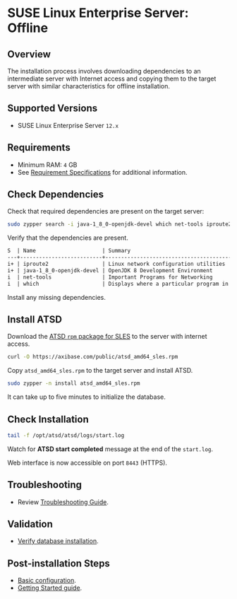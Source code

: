 # SUSE Linux Enterprise Server: Offline

## Overview

The installation process involves downloading dependencies to an intermediate server with Internet access
and copying them to the target server with similar characteristics for offline installation.

## Supported Versions

* SUSE Linux Enterprise Server `12.x`

## Requirements

* Minimum RAM: `4` GB
* See [Requirement Specifications](./requirements.md) for additional information.

## Check Dependencies

Check that required dependencies are present on the target server:

```sh
sudo zypper search -i java-1_8_0-openjdk-devel which net-tools iproute2
```

Verify that the dependencies are present.

```txt
S  | Name                     | Summary                                                     | Type
---+--------------------------+-------------------------------------------------------------+--------
i+ | iproute2                 | Linux network configuration utilities                       | package
i+ | java-1_8_0-openjdk-devel | OpenJDK 8 Development Environment                           | package
i  | net-tools                | Important Programs for Networking                           | package
i  | which                    | Displays where a particular program in your path is located | package
```

Install any missing dependencies.

## Install ATSD

Download the [ATSD `rpm` package for SLES](https://axibase.com/public/atsd_rpm_sles_latest.htm) to the server with internet access.

```sh
curl -O https://axibase.com/public/atsd_amd64_sles.rpm
```

Copy `atsd_amd64_sles.rpm` to the target server and install ATSD.

```sh
sudo zypper -n install atsd_amd64_sles.rpm
```

It can take up to five minutes to initialize the database.

## Check Installation

```sh
tail -f /opt/atsd/atsd/logs/start.log
```

Watch for **ATSD start completed** message at the end of the `start.log`.

Web interface is now accessible on port `8443` (HTTPS).

## Troubleshooting

* Review [Troubleshooting Guide](troubleshooting.md).

## Validation

* [Verify database installation](verifying-installation.md).

## Post-installation Steps

* [Basic configuration](post-installation.md).
* [Getting Started guide](../tutorials/getting-started.md).

